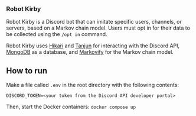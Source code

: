 ### Robot Kirby
Robot Kirby is a Discord bot that can imitate specific users, channels, or servers, based on a Markov chain model.
Users must opt in for their data to be collected using the `/opt in` command.

Robot Kirby uses [Hikari](https://github.com/hikari-py/hikari) and [Tanjun](https://github.com/FasterSpeeding/Tanjun)
for interacting with the Discord API, [MongoDB](https://www.mongodb.com/) as a database, and 
[Markovify](https://github.com/jsvine/markovify) for the Markov chain model.

## How to run

Make a file called `.env` in the root directory with the following contents:

```
DISCORD_TOKEN=<your token from the Discord API developer portal>
```

Then, start the Docker containers:
`docker compose up`
